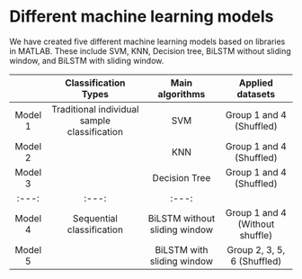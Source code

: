 # Different machine learning models

We have created five different machine learning models based on libraries in MATLAB. These include SVM, KNN, Decision tree, BiLSTM without sliding window, and BiLSTM with sliding window.

|  | Classification Types | Main algorithms | Applied datasets |
| :---: | :---: | :---: | :---: |
| Model 1 |Traditional individual sample classification | SVM | Group 1 and 4 (Shuffled) |
| Model 2 |  | KNN | Group 1 and 4 (Shuffled) |
| Model 3 |  | Decision Tree | Group 1 and 4 (Shuffled) |
| :---: | :---: | :---: |
| Model 4 | Sequential classification | BiLSTM without sliding window | Group 1 and 4 (Without shuffle) |
| Model 5 |  | BiLSTM with sliding window | Group 2, 3, 5, 6 (Shuffled)	|



